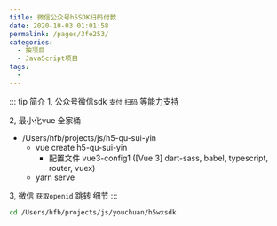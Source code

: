 ```yaml
---
title: 微信公众号h5SDK扫码付款
date: 2020-10-03 01:01:58
permalink: /pages/3fe253/
categories:
  - 按项目
  - JavaScript项目
tags:
  - 
---
```


:::  tip 简介
1, 公众号微信sdk `支付` `扫码` 等能力支持

2, 最小化vue 全家桶
  * /Users/hfb/projects/js/h5-qu-sui-yin
    * vue create h5-qu-sui-yin 
      * 配置文件 vue3-config1 ([Vue 3] dart-sass, babel, typescript, router, vuex)
    * yarn serve

3, 微信 `获取openid` 跳转 细节 
:::


``` bash
cd /Users/hfb/projects/js/youchuan/h5wxsdk
```


